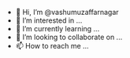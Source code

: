 - 👋 Hi, I’m @vashumuzaffarnagar
- 👀 I’m interested in ...
- 🌱 I’m currently learning ...
- 💞️ I’m looking to collaborate on ...
- 📫 How to reach me ...

<!---
vashumuzaffarnagar/vashumuzaffarnagar is a ✨ special ✨ repository because its `README.md` (this file) appears on your GitHub profile.
You can click the Preview link to take a look at your changes.
--->
